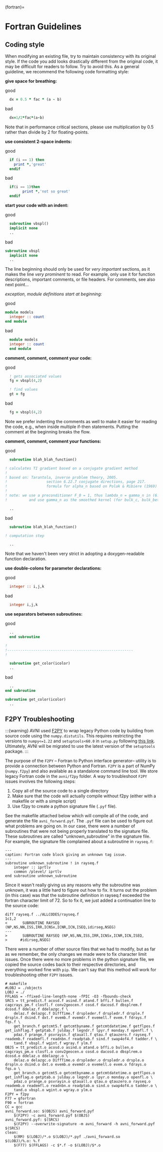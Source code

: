 (fortran)=

# Fortran Guidelines


## Coding style

When modifying an existing file, try to maintain consistency with its original
style.  If the code you add looks drastically different from the original code,
it may be difficult for readers to follow. Try to avoid this. As a general
guideline, we recommend the following code formatting style:

**give space for breathing:**

good
~~~fortran
  dx = 0.5 * fac * (a - b)
~~~

bad
~~~fortran
  dx=1/2*fac*(a-b)
~~~

Note that in performance critical sections, please use multiplication by 0.5
rather than divide by 2 for floating-points.

**use consistent 2-space indents:**

good
~~~fortran
  if (i == 1) then
    print *,'great'
  endif
~~~

bad
~~~fortran
  if(i == 1)then
        print *,'not so great'
  endif
~~~

**start your code with an indent:**

good
~~~fortran
  subroutine vbspl()
  implicit none
  ..
~~~

bad
~~~fortran
subroutine vbspl
  implicit none
  ..
~~~

The line beginning should only be used for *very important* sections, as it
makes the line *very prominent* to read. For example, only use it for function
descriptions, important comments, or file headers. For comments, see also next
point...

*exception, module definitions start at beginning:*

good
~~~fortran
module models
  integer :: count
end module
~~~

bad
~~~fortran
  module models
  integer :: count
  end module
~~~

**comment, comment, comment your code:**

good
~~~fortran
  ! gets associated values
  fg = vbspl(4,2)

  ! find values
  gt = fg
~~~

bad
~~~fortran
  fg = vbspl(4,2)
~~~

Note we prefer indenting the comments as well to make it easier for reading the
code, e.g., when inside multiple if-then statements. Putting the comment at the
beginning breaks the flow.

**comment, comment, comment your functions:**

good
~~~fortran
  subroutine blah_blah_function()

! calculates TI gradient based on a conjugate gradient method
!
! based on: Tarantola, inverse problem theory, 2005.
!                  section 6.22.7 conjugate directions, page 217.
!                  formula for alpha_n based on Polak & Ribiere (1969)
!
! note: we use a preconditioner F_0 = 1, thus lambda_n = gamma_n in (6.322)
!          and use gamma_n as the smoothed kernel (for bulk_c, bulk_betav,..).

  ..
~~~

bad
~~~fortran
  subroutine blah_blah_function()

! computation step

  ..
~~~

Note that we haven't been very strict in adopting a doxygen-readable function
declaration.

**use double-colons for parameter declarations:**

good
~~~fortran
  integer :: i,j,k
~~~

bad
~~~fortran
  integer i,j,k
~~~

**use separators between subroutines:**

good
~~~fortran
  ..
  end subroutine

!
!----------------------------------------------------------
!

  subroutine get_color(icolor)
  ..
~~~

bad
~~~fortran
  ..
end subroutine

subroutine get_color(icolor)
  ..
~~~

## F2PY Troubleshooting

:::{warning} AVNI used [F2PY](https://numpy.org/doc/stable/f2py/) to wrap legacy
Python code by building from source code using the `numpy.distutils`. This
requires restricting the versions to `numpy<=1.22` and `setuptools<60.0` in
`setup.py` following [this
link](https://numpy.org/doc/stable/reference/distutils_status_migration.html#moving-to-setuptools).
Ultimately, AVNI will be migrated to use the latest version of the `setuptools`
package. :::

The purpose of the `F2PY` – Fortran to Python interface generator– utility is to
provide a connection between Python and Fortran. `F2PY` is a part of NumPy
(`numpy.f2py`) and also available as a standalone command line tool. We store
legacy Fortran code in the `avni/f2py` folder. A way to troubleshoot `F2PY`
issues involves the following steps:

1. Copy all of the source code to a single directory
2. Make sure that the code will actually compile without f2py (either with a
   makefile or with a simple script)
3. Use f2py to create a python signature file (`.pyf` file).

See the makefile attached below which will compile all of the code, and generate
the file `avni_forward.pyf`. The `.pyf` file can be used to figure out what
problems are going on. In our case, there were a number of subroutines that were
not being properly translated to the signature file. These subroutines are
called "unknown_subroutine" in the signature file. For example, the signature
file complained about a subroutine in `rayseq.f`:

```{code-block}
---
caption: Fortran code block giving an unknown tag issue.
---
subroutine unknown_subroutine ! in rayseq.f
    integer :: iprtlv
    common /plevel/ iprtlv
end subroutine unknown_subroutine
```

Since it wasn't really giving us any reasons why the subroutine was unknown, it
was a little hard to figure out how to fix. It turns out the problem (in this
case) was that the subroutine definition in rayseq.f exceeded the fortran
character limit of 72. So to fix it, we just added a continuation line to the
source code:

```{code-block}
diff rayseq.f ../ALLCODES/rayseq.f
1c1,2
<       SUBROUTINE RAYSEQ (NP,NS,NN,ISS,IRR,ICNSx,ICNR,ICN,ISEQ,idirseg,NSEG)
---
>       SUBROUTINE RAYSEQ (NP,NS,NN,ISS,IRR,ICNSx,ICNR,ICN,ISEQ,
>      #idirseg,NSEG)
```

There were a number of other source files that we had to modify, but as far as
we remember, the only changes we made were to fix character limit issues. Once
there were no more problems in the python signature file, we copied the source
codes back to their respective directories, and everything worked fine with
`pip`. We can't say that this method will work for troubleshooting other `F2PY`
issues.

```{code-block}
# makefile
#LOBJ = ./objects
LOBJ = ./
FFLAGS = -ffixed-line-length-none -fPIC -O3 -fbounds-check
SRCS = tt_predict.f acosd.f asind.f atand.f bffi.f bullen.f cagcrays_pm.f closfl.f conv2geocen.f cosd.f dacosd.f dbsplrem.f dcosd.f ddelaz.f ddelazgc.f \
    delaz.f delazgc.f DiffTime.f drspleder.f drspledr.f drsple.f drspln.f dsind.f dxt.f evemb.f evemdr.f evemell.f evem.f fdrays.f fqs.f \
    get_branch.f getcmt5.f getcmtbyname.f getcmtdatetime.f getflpos.f get_ishflag.f getptab.f julday.f legndr.f lpyr.f monday.f openfl.f \
    pdaz.f prange.f psvrayin.f qtauall.f qtau.f qtauzero.f rayseq.f reademb.f reademfl.f readnbn.f readptab.f sind.f swap4of4.f tadder.f \
    tand.f vbspl.f wgint.f wgray.f ylm.f
OBJS = tt_predict.o acosd.o asind.o atand.o bffi.o bullen.o cagcrays_pm.o closfl.o conv2geocen.o cosd.o dacosd.o dbsplrem.o dcosd.o ddelaz.o ddelazgc.o \
    delaz.o delazgc.o DiffTime.o drspleder.o drspledr.o drsple.o drspln.o dsind.o dxt.o evemb.o evemdr.o evemell.o evem.o fdrays.o fqs.o \
    get_branch.o getcmt5.o getcmtbyname.o getcmtdatetime.o getflpos.o get_ishflag.o getptab.o julday.o legndr.o lpyr.o monday.o openfl.o \
    pdaz.o prange.o psvrayin.o qtauall.o qtau.o qtauzero.o rayseq.o reademb.o reademfl.o readnbn.o readptab.o sind.o swap4of4.o tadder.o \
    tand.o vbspl.o wgint.o wgray.o ylm.o
F2PY = f2py
F77 = gfortran
F90 = fortran
CC = gcc
avni_forward.so: $(OBJS) avni_forward.pyf
    $(F2PY) -c avni_forward.pyf $(OBJS)
avni_forward.pyf: $(SRCS)
    $(F2PY) --overwrite-signature -m avni_forward -h avni_forward.pyf $(SRCS)
clean:
    $(RM) $(LOBJ)/*.o $(LOBJ)/*.pyf ./avni_forward.so
$(LOBJ)/%.o: %.f
    $(F77) $(FFLAGS) -c $*.f -o $(LOBJ)/$*.o
```
